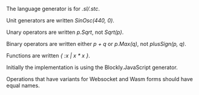 The language generator is for _.sl/.stc_.

Unit generators are written _SinOsc(440, 0)_.

Unary operators are written _p.Sqrt_, not _Sqrt(p)_.

Binary operators are written either _p + q_ or _p.Max(q)_, not _plusSign(p, q)_.

Functions are written _{ :x | x * x }_.

Initially the implementation is using the Blockly.JavaScript generator.

Operations that have variants for Websocket and Wasm forms should have equal names.

